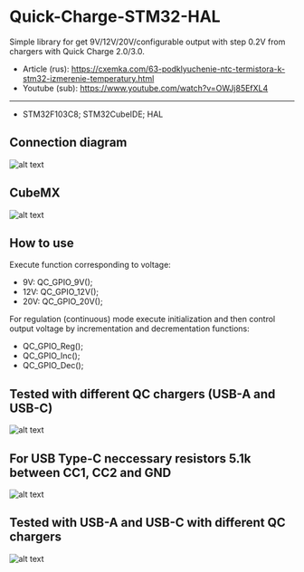 # Quick-Charge-STM32-HAL
Simple library for get 9V/12V/20V/configurable output with step 0.2V from chargers with Quick Charge 2.0/3.0.
* Article (rus): https://cxemka.com/63-podklyuchenie-ntc-termistora-k-stm32-izmerenie-temperatury.html
* Youtube (sub): https://www.youtube.com/watch?v=OWJj85EfXL4
___
* STM32F103C8; STM32CubeIDE; HAL
 ## Connection diagram
  ![alt text](https://cxemka.com/upload/art/qc/g/quick_charge_connection_diagram.svg)
 ## CubeMX
  ![alt text](https://cxemka.com/upload/art/qc/g/cube_cnf_qc.png)
 ## How to use
 Execute function corresponding to voltage:
 * 9V: QC_GPIO_9V();
 * 12V: QC_GPIO_12V();
 * 20V: QC_GPIO_20V();
 
 For regulation (continuous) mode execute initialization and then control output voltage by incrementation and decrementation functions:
 * QC_GPIO_Reg();
 * QC_GPIO_Inc();
 * QC_GPIO_Dec();
 ## Tested with different QC chargers (USB-A and USB-C)
 ![alt text](https://cxemka.com/upload/art/mini_usb_ttl/chargers_qc.jpg)
 ## For USB Type-C neccessary resistors 5.1k between CC1, CC2 and GND
 ![alt text](https://cxemka.com/upload/art/qc/h/5100.svg)
 ## Tested with USB-A and USB-C with different QC chargers
  ![alt text](https://cxemka.com/upload/art/qc/g/200mv_step_regulation_quick_charge.jpg)
